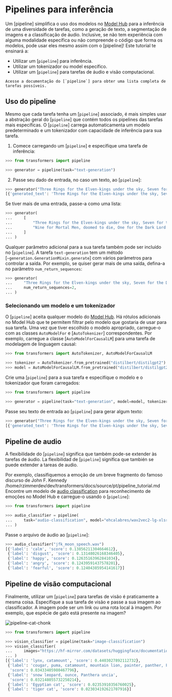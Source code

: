 <!--Copyright 2022 The HuggingFace Team. All rights reserved.

Licensed under the Apache License, Version 2.0 (the "License"); you may not use this file except in compliance with
the License. You may obtain a copy of the License at

http://www.apache.org/licenses/LICENSE-2.0

Unless required by applicable law or agreed to in writing, software distributed under the License is distributed on
an "AS IS" BASIS, WITHOUT WARRANTIES OR CONDITIONS OF ANY KIND, either express or implied. See the License for the
specific language governing permissions and limitations under the License.

⚠️ Note that this file is in Markdown but contain specific syntax for our doc-builder (similar to MDX) that may not be
rendered properly in your Markdown viewer.

-->

# Pipelines para inferência

Um [pipeline] simplifica o uso dos modelos no [Model Hub](https://hf-mirror.com/models) para a inferência de uma diversidade de tarefas,
como a geração de texto, a segmentação de imagens e a classificação de áudio.
Inclusive, se não tem experiência com alguma modalidade específica ou não compreende o código que forma os modelos,
pode usar eles mesmo assim com o [pipeline]! Este tutorial te ensinará a:

* Utilizar um [`pipeline`] para inferência.
* Utilizar um tokenizador ou model específico.
* Utilizar um [`pipeline`] para tarefas de áudio e visão computacional.

<Tip>

    Acesse a documentação do [`pipeline`] para obter uma lista completa de tarefas possíveis.

</Tip>

## Uso do pipeline

Mesmo que cada tarefa tenha um [`pipeline`] associado, é mais simples usar a abstração geral do [`pipeline`] que
contém todos os pipelines das tarefas mais específicas.
O [`pipeline`] carrega automaticamenta um modelo predeterminado e um tokenizador com capacidade de inferência para sua
tarefa.

1. Comece carregando um [`pipeline`] e especifique uma tarefa de inferência:

```py
>>> from transformers import pipeline

>>> generator = pipeline(task="text-generation")
```

2. Passe seu dado de entrada, no caso um texto, ao [`pipeline`]:

```py
>>> generator("Three Rings for the Elven-kings under the sky, Seven for the Dwarf-lords in their halls of stone")
[{'generated_text': 'Three Rings for the Elven-kings under the sky, Seven for the Dwarf-lords in their halls of stone, Seven for the Iron-priests at the door to the east, and thirteen for the Lord Kings at the end of the mountain'}]
```

Se tiver mais de uma entrada, passe-a como uma lista:

```py
>>> generator(
...     [
...         "Three Rings for the Elven-kings under the sky, Seven for the Dwarf-lords in their halls of stone",
...         "Nine for Mortal Men, doomed to die, One for the Dark Lord on his dark throne",
...     ]
... )
```

Qualquer parâmetro adicional para a sua tarefa também pode ser incluído no [`pipeline`]. A tarefa `text-generation` tem um método
[`~generation.GenerationMixin.generate`] com vários parâmetros para controlar a saída.
Por exemplo, se quiser gerar mais de uma saída, defina-a no parâmetro `num_return_sequences`:

```py
>>> generator(
...     "Three Rings for the Elven-kings under the sky, Seven for the Dwarf-lords in their halls of stone",
...     num_return_sequences=2,
... )
```

### Selecionando um modelo e um tokenizador

O [`pipeline`] aceita qualquer modelo do [Model Hub](https://hf-mirror.com/models). Há rótulos adicionais no Model Hub
que te permitem filtrar pelo modelo que gostaria de usar para sua tarefa. Uma vez que tiver escolhido o modelo apropriado,
carregue-o com as classes `AutoModelFor` e [`AutoTokenizer`] correspondentes. Por exemplo, carregue a classe [`AutoModelForCausalLM`]
para uma tarefa de modelagem de linguagem causal:

```py
>>> from transformers import AutoTokenizer, AutoModelForCausalLM

>>> tokenizer = AutoTokenizer.from_pretrained("distilbert/distilgpt2")
>>> model = AutoModelForCausalLM.from_pretrained("distilbert/distilgpt2")
```

Crie uma [`pipeline`] para a sua tarefa e especifíque o modelo e o tokenizador que foram carregados:

```py
>>> from transformers import pipeline

>>> generator = pipeline(task="text-generation", model=model, tokenizer=tokenizer)
```

Passe seu texto de entrada ao [`pipeline`] para gerar algum texto:

```py
>>> generator("Three Rings for the Elven-kings under the sky, Seven for the Dwarf-lords in their halls of stone")
[{'generated_text': 'Three Rings for the Elven-kings under the sky, Seven for the Dwarf-lords in their halls of stone, Seven for the Dragon-lords (for them to rule in a world ruled by their rulers, and all who live within the realm'}]
```

## Pipeline de audio

A flexibilidade do [`pipeline`] significa que também pode-se extender às tarefas de áudio.
La flexibilidad de [`pipeline`] significa que también se puede extender a tareas de audio.

Por exemplo, classifiquemos a emoção de um breve fragmento do famoso discurso de John F. Kennedy /home/rzimmerdev/dev/transformers/docs/source/pt/pipeline_tutorial.md
Encontre um modelo de [audio classification](https://hf-mirror.com/models?pipeline_tag=audio-classification) para
reconhecimento de emoções no Model Hub e carregue-o usando o [`pipeline`]:

```py
>>> from transformers import pipeline

>>> audio_classifier = pipeline(
...     task="audio-classification", model="ehcalabres/wav2vec2-lg-xlsr-en-speech-emotion-recognition"
... )
```

Passe o arquivo de áudio ao [`pipeline`]:

```py
>>> audio_classifier("jfk_moon_speech.wav")
[{'label': 'calm', 'score': 0.13856211304664612},
 {'label': 'disgust', 'score': 0.13148026168346405},
 {'label': 'happy', 'score': 0.12635163962841034},
 {'label': 'angry', 'score': 0.12439591437578201},
 {'label': 'fearful', 'score': 0.12404385954141617}]
```

## Pipeline de visão computacional

Finalmente, utilizar um [`pipeline`] para tarefas de visão é praticamente a mesma coisa.
Especifique a sua tarefa de visão e passe a sua imagem ao classificador.
A imagem pode ser um link ou uma rota local à imagem. Por exemplo, que espécie de gato está presente na imagem?

![pipeline-cat-chonk](https://hf-mirror.com/datasets/huggingface/documentation-images/resolve/main/pipeline-cat-chonk.jpeg)

```py
>>> from transformers import pipeline

>>> vision_classifier = pipeline(task="image-classification")
>>> vision_classifier(
...     images="https://hf-mirror.com/datasets/huggingface/documentation-images/resolve/main/pipeline-cat-chonk.jpeg"
... )
[{'label': 'lynx, catamount', 'score': 0.4403027892112732},
 {'label': 'cougar, puma, catamount, mountain lion, painter, panther, Felis concolor',
  'score': 0.03433405980467796},
 {'label': 'snow leopard, ounce, Panthera uncia',
  'score': 0.032148055732250214},
 {'label': 'Egyptian cat', 'score': 0.02353910356760025},
 {'label': 'tiger cat', 'score': 0.023034192621707916}]
```
